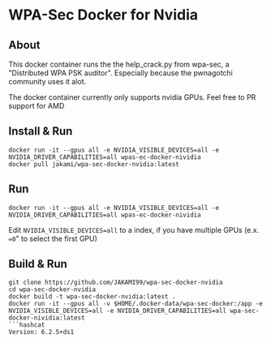 # WPA-Sec Docker for Nvidia
## About
This docker container runs the the help_crack.py from wpa-sec, a "Distributed WPA PSK auditor". Especially because the pwnagotchi community uses it alot.

The docker container currently only supports nvidia GPUs. Feel free to PR support for AMD 
## Install & Run
```
docker run -it --gpus all -e NVIDIA_VISIBLE_DEVICES=all -e NVIDIA_DRIVER_CAPABILITIES=all wpas-ec-docker-nividia
docker pull jakami/wpa-sec-docker-nvidia:latest
```
## Run 
```
docker run -it --gpus all -e NVIDIA_VISIBLE_DEVICES=all -e NVIDIA_DRIVER_CAPABILITIES=all wpas-ec-docker-nividia
```
Edit `NVIDIA_VISIBLE_DEVICES=all` to a index, if you have multiple GPUs (e.x. `=0`" to select the first GPU)

## Build & Run
```
git clone https://github.com/JAKAMI99/wpa-sec-docker-nvidia
cd wpa-sec-docker-nvidia
docker build -t wpa-sec-docker-nvidia:latest .
docker run -it --gpus all -v $HOME/.docker-data/wpa-sec-docker:/app -e NVIDIA_VISIBLE_DEVICES=all -e NVIDIA_DRIVER_CAPABILITIES=all wpa-sec-docker-nividia:latest
```hashcat
Version: 6.2.5+ds1